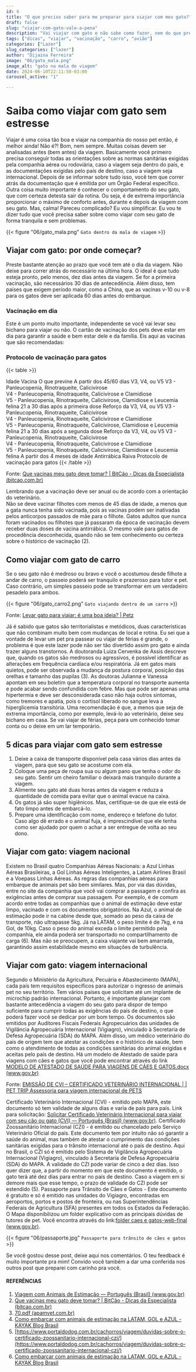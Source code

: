 ```yaml
---
id: 6
title: "O que preciso saber para me preparar para viajar com meu gato?"
draft: false
slug: "viajar-com-gato-vale-a-pena"
description: "Vai viajar com gato e não sabe como fazer, nem do que precisa? Confira aqui um guia de como viajar com seu pet sem stress"
tags: ["dicas", "viajar", "vacinação", "carro", "avião"]
categories: ["Lazer"]
slug_categories: ["lazer"] 
author: "Dijaina Ferreira"
image: "06/gato_mala.png"
image_alt: "gato na mala de viagem"
date: 2024-06-10T22:11:50-03:00
carousel_active: "1"

---
```


# Saiba como viajar com gato sem estresse
Viajar é uma coisa tão boa e viajar na companhia do nosso pet então, é melhor ainda! 
Não é?!
Bom, nem sempre.
Muitas coisas devem ser analisadas antes (bem antes) da viagem.
Basicamente você primeiro precisa conseguir todas as orientações sobre as normas sanitárias exigidas pela companhia aérea ou rodoviária, caso a viagem seja dentro do país, e as documentações exigidas pelo país de destino, caso a viagem seja internacional. 
Depois de se informar sobre tudo isso, você tem que correr atrás da documentação que é emitida por um Órgão Federal específico. 
Outra coisa muito importante é conhecer o comportamento do seu gato, que com certeza detesta sair da rotina.
Ou seja, é de extrema importância proporcionar o máximo de conforto antes, durante e depois da viagem com seu gato.
Mas, calma! 
Pareceu complicado? Eu vou simplificar. 
Eu vou te dizer tudo que você precisa saber sobre como viajar com seu gato de forma tranquila e sem problemas. 

{{< figure  "06/gato_mala.png" `Gato dentro da mala de viagem` >}}

## Viajar com gato: por onde começar? 

Preste bastante atenção ao prazo que você tem até o dia da viagem. Não deixe para correr atrás do necessário na última hora. 
O ideal é que tudo esteja pronto, pelo menos, dez dias antes da viagem. 
Se for a primeira vacinação, são necessários 30 dias de antecedência. Além disso, tem países que exigem período maior, como a China, que as vacinas  v-10 ou v-8 para os gatos deve ser aplicada 60 dias antes do embarque.

### Vacinação em dia

Este é um ponto muito importante, independente se você vai levar seu bichano para viajar ou não. 
O cartão de vacinação dos pets deve estar em dia para garantir a saúde e bem estar dele e da família. 
Eis aqui as vacinas que são recomendadas:

### Protocolo de vacinação para gatos
{{< table >}}
<thead>
    <tr>
        <th>
            Idade
        </th>
        <th>
            Vacina
        </th>
        <th>
            O que previne
        </th>
    </tr>
</thead>
<tbody>
    <tr>
        <td>
            A partir dos 45/60 dias
        </td>
        <td>
            V3, V4, ou V5
        </td>
        <td>
            V3 - Panleucopenia, Rinotraqueite, Calicivirose<br /> 
            V4 - Panleucopenia, Rinotraqueite, Calicivirose e Clamidiose<br />
            V5 - Panleucopenia, Rinotraqueite, Calicivirose, Clamidiose e Leucemia felina
        </td>
    </tr>
    <tr>
        <td>
            21 a 30 dias após a primeira dose
        </td>
        <td>
            Reforço da V3, V4, ou V5
        </td>
        <td>
            V3 - Panleucopenia, Rinotraqueite, Calicivirose<br /> 
            V4 - Panleucopenia, Rinotraqueite, Calicivirose e Clamidiose<br />
            V5 - Panleucopenia, Rinotraqueite, Calicivirose, Clamidiose e Leucemia felina
        </td>
    </tr>
    <tr>
        <td>
            21 a 30 dias após a segunda dose
        </td>
        <td>
            Reforço da V3, V4, ou V5
        </td>
        <td>
            V3 - Panleucopenia, Rinotraqueite, Calicivirose<br /> 
            V4 - Panleucopenia, Rinotraqueite, Calicivirose e Clamidiose<br />
            V5 - Panleucopenia, Rinotraqueite, Calicivirose, Clamidiose e Leucemia felina
        </td>
    </tr>
    <tr>
        <td>
            A partir dos 4 meses de idade
        </td>
        <td>
            Antirrábica
        </td>
        <td>
            Raiva
        </td>
    </tr>
</tbody>
<caption>Protocolo de vacinação para gatos</caption>
{{< /table >}}


Fonte: [Que vacinas meu gato deve tomar? | BitCão - Dicas da Especialista (bitcao.com.br)](https://www.bitcao.com.br/blog/que-vacinas-meu-gato-deve-tomar/)

Lembrando que a vacinação deve ser anual ou de acordo com a orientação do veterinário.  
Não se deve vacinar filhotes com menos de 45 dias de idade, a menos que a gata nunca tenha sido vacinada, pois as vacinas podem ser inativadas pelos anticorpos passados de mãe para o filhote. 
Gatos adultos que nunca foram vacinados ou filhotes que já passaram da época de vacinação devem receber duas doses de vacina antirrábica. 
O mesmo vale para gatos de procedência desconhecida, quando não se tem conhecimento ou certeza sobre o histórico de vacinação (2). 

## Como viajar com gato de carro
Se o seu gato não é medroso ou bravo e você o acostumou desde filhote a andar de carro, o passeio poderá ser tranquilo e prazeroso para tutor e pet. 
Caso contrário, um simples passeio pode se transformar em um verdadeiro pesadelo para ambos.


{{< figure  "06/gato_carro2.png" `Gato viajando dentro de um carro` >}}

Fonte: [Levar gato para viajar: é uma boa ideia? | Petz](https://www.petz.com.br/blog/bem-estar/levar-gato-para-viajar/)

Já é sabido que gatos são territorialistas e metódicos, duas características que não combinam muito bem com mudanças de local e rotina. 
Eu sei que a vontade de levar um pet pra passear ou viajar de férias é grande, o problema é que este lazer pode não ser tão divertido assim pro gato e ainda trazer alguns transtornos. 
A doutoranda Luiza Cervenka de Assis descreve que, quando os gatos são medrosos ou agressivos, é possível identificar as alterações em frequência cardíaca e/ou respiratória. 
Já em gatos mais quietos, pode ser observada a mudança da postura corporal, posição das orelhas e tamanho das pupilas (3). 
As doutoras Julianna e Vanessa apontam em seu boletim que a temperatura corporal no transporte aumenta e pode acabar sendo confundida com febre. 
Mas que pode ser apenas uma hipertermia e deve ser desconsiderada caso não haja outros sintomas, como tremores e apatia, pois o cortisol liberado no sangue leva a hiperglicemia transitória. 
Uma recomendação é que, a menos que seja de extrema importância, como por exemplo, levá-lo ao veterinário, deixe seu bichano em casa. 
Se vai viajar de férias, peça para um conhecido tomar conta ou o deixe em um lar temporário. 

## 5 dicas para viajar com gato sem estresse

1. Deixe a caixa de transporte disponível pela casa vários dias antes da viagem, para que seu gato se acostume com ela. 
2. Coloque uma peça de roupa sua ou algum pano que tenha o odor do seu gato. Sentir um cheiro familiar o deixará mais tranquilo durante a viagem. 
3. Alimente seu gato até duas horas antes da viagem e reduza a quantidade de comida para evitar que o animal evacue na caixa. 
4. Os gatos já são super higiênicos. Mas, certifique-se de que ele está de fato limpo antes de embarcá-lo.
5. Prepare uma identificação com nome, endereço e telefone do tutor. Caso algo dê errado e o animal fuja, é imprescindível que ele tenha como ser ajudado por quem o achar a ser entregue de volta ao seu dono.

## Viajar com gato: viagem nacional 
Existem no Brasil quatro Companhias Aéreas Nacionais: a Azul Linhas Aéreas Brasileiras, a Gol Linhas Aéreas Inteligentes, a Latam Airlines Brasil e a Voepass Linhas Aéreas.
As regras das companhias aéreas para embarque de animais pet são bem similares. 
Mas, por via das dúvidas, entre no site da companhia que você vai comprar a passagem e confira as exigências antes de comprar sua passagem. 
Por exemplo, é de comum acordo entre todas as companhias que o animal de estimação deve estar limpo, vacinado e com os documentos obrigatórios. 
Na Azul, o animal de estimação pode ir na cabine desde que, somado ao peso da caixa de transporte, não ultrapasse  5kg. 
Já na LATAM, o peso limite é de 7kg, e na Gol, de 10kg. 
Caso o peso do animal exceda o limite permitido pela companhia, ele ainda poderá ser transportado no compartilhamento de carga (6). 
Mas não se preocupem, a caixa viajante vai bem amarrada, garantindo assim estabilidade mesmo em situações de turbulência. 

## Viajar com gato: viagem internacional 

Segundo o Ministério da Agricultura, Pecuária e Abastecimento (MAPA), cada país tem requisitos específicos para autorizar o ingresso de animais pet no seu território. 
Tem vários países que solicitam até um implante de microchip padrão internacional. 
Portanto, é importante planejar com bastante antecedência a viagem do seu gato para dispor de tempo suficiente para cumprir todas as exigências do país de destino, o que poderá fazer  você se dedicar por um bom tempo. 
Os documentos são emitidos por Auditores Fiscais Federais Agropecuários das unidades de Vigilância Agropecuária Internacional (Vigiagro), vinculado à Secretaria de Defesa Agropecuária (SDA) do MAPA.
 Além disso, um médico veterinário do país de origem tem que atestar as condições e o histórico de saúde, bem como o atendimento de todas as condições sanitárias do animal exigidas e aceitas pelo país de destino. 
Há um modelo de Atestado de saúde para viagens com cães e gatos que você pode encontrar através do link [MODELO DE ATESTADO DE SAÚDE PARA VIAGENS DE CÃES E GATOS.docx (www.gov.br)](https://www.gov.br/agricultura/pt-br/assuntos/vigilancia-agropecuaria/animais-estimacao/arquivos/Modelodeatestadodesaudeanimaleditavel.pdf)

Fonte: [EMISSÃO DE CVI – CERTIFICADO VETERINÁRIO INTERNACIONAL | | PET TRIP Assessoria para viagem internacional de PETS](https://pettrip.com.br/servicos/emissao-de-cvi-certificado-veterinario-internacional/)

Certificado Veterinário Internacional (CVI) - emitido pelo MAPA, este documento só tem validade de alguns dias e varia de país para país. 
Link para solicitação: [Solicitar Certificado Veterinário Internacional para viajar com seu cão ou gato (CVI) — Português (Brasil) (www.gov.br)](https://www.gov.br/pt-br/temas/viajar-para-outro-pais-com-seu-cao-ou-gato-cvi).
Certificado Zoossanitário Internacional (CZI) - é emitido ou chancelado pelo Serviço Veterinário Oficial do país. 
Este documento tem por intuito não só garantir a saúde do animal, mas também de atestar o cumprimento das condições sanitárias exigidas para o trânsito internacional até o país de destino. 
Aqui no Brasil, o CZI só é emitido pelo Sistema de Vigilância Agropecuária Internacional (Vigiagro), vinculado à Secretaria de Defesa Agropecuária (SDA) do MAPA.
A validade do CZI pode variar de cinco a dez dias. Isso quer dizer que, a partir do momento em que este documento é emitido, o gato terá até dez dias para entrar no país de destino. 
Caso a viagem em si demore mais que esse tempo,  o prazo de validade do CZI pode ser estendido (5).
Passaporte para Trânsito de Cães e Gatos - Este documento é gratuito e só é emitido nas unidades do Vigiagro, encontradas em aeroportos, portos e postos de fronteira, ou nas Superintendências Federais de Agricultura (SFA) presentes em todos os Estados da Federação. 
O Mapa disponibilizou um folder explicativo com as principais dúvidas de tutores de pet. 
Você encontra através do link:[folder caes e gatos-web-final (www.gov.br)](https://www.gov.br/agricultura/pt-br/assuntos/vigilancia-agropecuaria/animais-estimacao/passaporte-caes-e-gatos).

{{< figure  "06/passaporte.jpg" `Passaporte para trânsito de cães e gatos` >}}

Se você gostou desse post, deixe aqui nos comentários. O teu feedback é muito importante pra mim! 
Convido você também a dar uma conferida nos outros post que preparei com carinho pra você. 

#### REFERÊNCIAS
1. [Viagem com Animais de Estimação — Português (Brasil) (www.gov.br)](https://www.gov.br/agricultura/pt-br/assuntos/vigilancia-agropecuaria/animais-estimacao/viagem-animais-estimacao)
2. [Que vacinas meu gato deve tomar? | BitCão - Dicas da Especialista (bitcao.com.br)](https://www.bitcao.com.br/blog/que-vacinas-meu-gato-deve-tomar/)
3. [70.pdf (apamvet.com.br)](https://publicacoes.apamvet.com.br/PDFs/Artigos/70.pdf)
4. [Como embarcar com animais de estimação na LATAM, GOL e AZUL - KAYAK Blog Brasil](https://www.kayak.com.br/news/como-embarcar-com-animais-de-estimacao-na-latam-gol-e-azul/#:~:text=Na%20Azul%2C%20o%20animal%20de%20estima%C3%A7%C3%A3o%20pode%20ir,viajar%20no%20compartimento%20de%20carga%20da%20companhia%20a%C3%A9rea.)
5. [https://www.portaldodog.com.br/cachorros/viagem/duvidas-sobre-o-certificado-zoossanitario-internacional-czi/](https://www.portaldodog.com.br/cachorros/viagem/duvidas-sobre-o-certificado-zoossanitario-internacional-czi/)
6. [Como embarcar com animais de estimação na LATAM, GOL e AZUL - KAYAK Blog Brasil](https://www.kayak.com.br/news/como-embarcar-com-animais-de-estimacao-na-latam-gol-e-azul/#:~:text=Na%20Azul%2C%20o%20animal%20de%20estima%C3%A7%C3%A3o%20pode%20ir,viajar%20no%20compartimento%20de%20carga%20da%20companhia%20a%C3%A9rea.)




